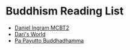 # Buddhism Reading List

- [Daniel Ingram MCBT2](https://www.mctb.org/mctb2/table-of-contents/)
- [Dari's World](https://drarisworld.wordpress.com/)
- [Pa Payutto Buddhadhamma](https://buddhadhamma.github.io/titlepage.html)

